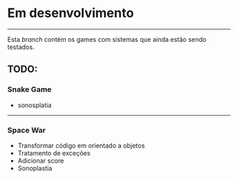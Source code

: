 
# Em desenvolvimento
---
Esta *branch* contém os games com sistemas que ainda estão sendo testados.
## TODO:
### Snake Game
* sonosplatia
---
### Space War
* Transformar código em orientado a objetos
* Tratamento de exceções
* Adicionar score
* Sonoplastia
